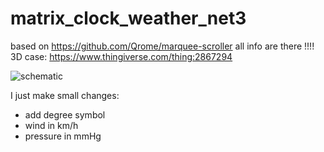 # matrix_clock_weather_net3
based on https://github.com/Qrome/marquee-scroller
all info are there !!!!
3D case: https://www.thingiverse.com/thing:2867294

![schematic](https://github.com/Qrome/marquee-scroller/raw/master/images/marquee_scroller_pins.png)


I just make small changes:
- add degree symbol
- wind in km/h
- pressure in mmHg

